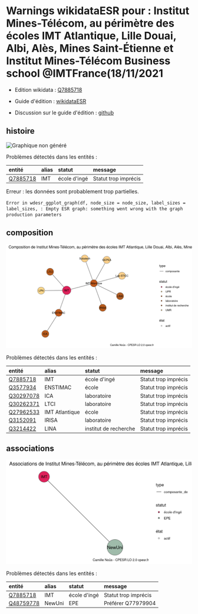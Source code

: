 Warnings wikidataESR pour : Institut Mines-Télécom, au périmètre des écoles IMT Atlantique, Lille Douai, Albi, Alès, Mines Saint-Étienne et Institut Mines-Télécom Business school @IMTFrance(18/11/2021
================

- Edition wikidata : [Q7885718](https://www.wikidata.org/wiki/Q7885718)
- Guide d'édition : [wikidataESR](https://github.com/cpesr/wikidataESR/)

- Discussion sur le guide d'édition : [github](https://github.com/cpesr/wikidataESR/issues)



## histoire 

![Graphique non généré](Q7885718-histoire.png) 

Problèmes détectés dans les entités :

|entité                                             |alias |statut       |message              |
|:--------------------------------------------------|:-----|:------------|:--------------------|
|[Q7885718](https://www.wikidata.org/wiki/Q7885718) |IMT   |école d'ingé |Statut trop imprécis |

 


Erreur : les données sont probablement trop partielles.
```
Error in wdesr_ggplot_graph(df, node_size = node_size, label_sizes = label_sizes, : Empty ESR graph: something went wrong with the graph production parameters

``` 



## composition 

![Graphique non généré](Q7885718-composition.png) 

Problèmes détectés dans les entités :

|entité                                               |alias          |statut                |message              |
|:----------------------------------------------------|:--------------|:---------------------|:--------------------|
|[Q7885718](https://www.wikidata.org/wiki/Q7885718)   |IMT            |école d'ingé          |Statut trop imprécis |
|[Q3577934](https://www.wikidata.org/wiki/Q3577934)   |ENSTIMAC       |école                 |Statut trop imprécis |
|[Q30297078](https://www.wikidata.org/wiki/Q30297078) |ICA            |laboratoire           |Statut trop imprécis |
|[Q30262371](https://www.wikidata.org/wiki/Q30262371) |LTCI           |laboratoire           |Statut trop imprécis |
|[Q27962533](https://www.wikidata.org/wiki/Q27962533) |IMT Atlantique |école                 |Statut trop imprécis |
|[Q3152091](https://www.wikidata.org/wiki/Q3152091)   |IRISA          |laboratoire           |Statut trop imprécis |
|[Q3214422](https://www.wikidata.org/wiki/Q3214422)   |LINA           |institut de recherche |Statut trop imprécis |

 



## associations 

![Graphique non généré](Q7885718-associations.png) 

Problèmes détectés dans les entités :

|entité                                               |alias  |statut       |message              |
|:----------------------------------------------------|:------|:------------|:--------------------|
|[Q7885718](https://www.wikidata.org/wiki/Q7885718)   |IMT    |école d'ingé |Statut trop imprécis |
|[Q48759778](https://www.wikidata.org/wiki/Q48759778) |NewUni |EPE          |Préférer Q77979904   |

 

